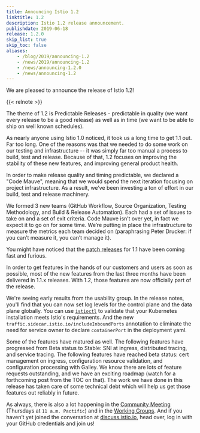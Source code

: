 ```yaml
---
title: Announcing Istio 1.2
linktitle: 1.2
description: Istio 1.2 release announcement.
publishdate: 2019-06-18
release: 1.2.0
skip_list: true
skip_toc: false
aliases:
    - /blog/2019/announcing-1.2
    - /news/2019/announcing-1.2
    - /news/announcing-1.2.0
    - /news/announcing-1.2
---
```


We are pleased to announce the release of Istio 1.2!

{{< relnote >}}

The theme of 1.2 is Predictable Releases - predictable in quality (we want
every release to be a good release) as well as in time (we want to be able
to ship on well known schedules).

As nearly anyone using Istio 1.0 noticed, it took us a long time to get 1.1
out. Far too long. One of the reasons was that we needed to do some work on
our testing and infrastructure -- it was simply far too manual a process to
build, test and release. Because of that, 1.2 focuses on improving the
stability of these new features, and improving general product health.

In order to make release quality and timing predictable, we declared a
"Code Mauve",  meaning that we would spend the next iteration focusing on
project infrastructure. As a result, we’ve been investing a ton of effort
in our build, test and release machinery.

We formed 3 new teams (GitHub Workflow, Source Organization, Testing
Methodology, and Build & Release Automation). Each had a set of issues to
take on and a set of exit criteria. Code Mauve isn’t over yet, in fact we
expect it to go
on for some time.   We’re putting in place the infrastructure to measure the
metrics each team decided on (paraphrasing Peter Drucker: if you can’t
measure it, you can’t manage it).

You might have noticed that the [patch releases](/news/) for 1.1 have
been coming fast and furious.

In order to get features in the hands of our customers and users as soon as
possible, most of the new features from the last three months have been
delivered in 1.1.x releases. With 1.2, those features are now officially
part of the release.

We're seeing early results from the usability group. In the release notes,
you'll find that you can now set log levels for the control plane and the
data plane globally.  You can use [`istioctl`](/docs/reference/commands/istioctl) to validate that your Kubernetes
installation meets Istio's requirements. And the new
`traffic.sidecar.istio.io/includeInboundPorts` annotation to eliminate the
need for service owner to declare `containerPort` in the deployment yaml.

Some of the features have matured as well. The following features have
progressed from Beta status
to Stable:  SNI at ingress, distributed tracing, and service tracing. The
following features have reached beta status: cert management on ingress,
configuration resource validation, and configuration processing with Galley.
We know there are lots of feature requests outstanding, and we have an
exciting roadmap (watch for a forthcoming post from the TOC on that). The
work we have done in this release has taken care of some technical debt which
will help us get those features out reliably in future.

As always, there is also a lot happening in the [Community
Meeting](https://github.com/istio/community#community-meeting) (Thursdays at
`11 a.m. Pactific`) and in the [Working
Groups](https://github.com/istio/community/blob/master/WORKING-GROUPS.md). And
if you haven’t yet joined the conversation at
[discuss.istio.io](https://discuss.istio.io), head over, log in with your
GitHub credentials and join us!
